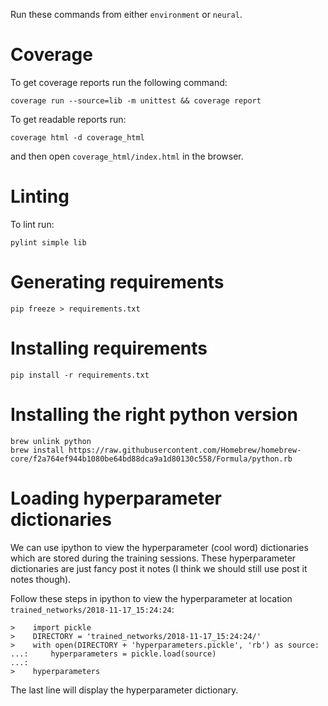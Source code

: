 Run these commands from either `environment` or `neural`.

# Coverage

To get coverage reports run the following command:
```
coverage run --source=lib -m unittest && coverage report
```

To get readable reports run:
```
coverage html -d coverage_html
```
and then open `coverage_html/index.html` in the browser.

# Linting

To lint run:

```
pylint simple lib
```

# Generating requirements
```
pip freeze > requirements.txt
```

# Installing requirements
```
pip install -r requirements.txt
```

# Installing the right python version
```
brew unlink python
brew install https://raw.githubusercontent.com/Homebrew/homebrew-core/f2a764ef944b1080be64bd88dca9a1d80130c558/Formula/python.rb
```

# Loading hyperparameter dictionaries

We can use ipython to view the hyperparameter (cool word) dictionaries which are stored during the training sessions.
These hyperparameter dictionaries are just fancy post it notes (I think we should still use post it notes though).

Follow these steps in ipython to view the hyperparameter at location `trained_networks/2018-11-17_15:24:24`:

```
>    import pickle
>    DIRECTORY = 'trained_networks/2018-11-17_15:24:24/'
>    with open(DIRECTORY + 'hyperparameters.pickle', 'rb') as source:
...:     hyperparameters = pickle.load(source)
...:
>    hyperparameters
```
The last line will display the hyperparameter dictionary.
